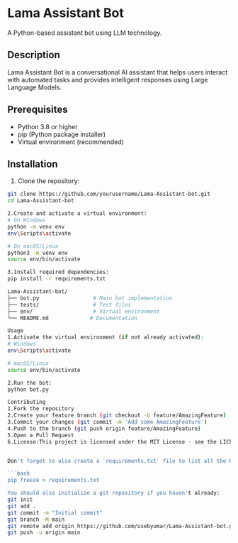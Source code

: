 # Lama Assistant Bot

A Python-based assistant bot using LLM technology.

## Description

Lama Assistant Bot is a conversational AI assistant that helps users interact with automated tasks and provides intelligent responses using Large Language Models.

## Prerequisites

- Python 3.8 or higher
- pip (Python package installer)
- Virtual environment (recommended)

## Installation

1. Clone the repository:
```bash
git clone https://github.com/yourusername/Lama-Assistant-bot.git
cd Lama-Assistant-bot

2.Create and activate a virtual environment:
# On Windows
python -m venv env
env\Scripts\activate

# On macOS/Linux
python3 -m venv env
source env/bin/activate

3.Install required dependencies:
pip install -r requirements.txt

Lama-Assistant-bot/
├── bot.py                 # Main bot implementation
├── tests/                 # Test files
├── env/                   # Virtual environment
└── README.md             # Documentation

Usage
1.Activate the virtual environment (if not already activated):
# Windows
env\Scripts\activate

# macOS/Linux
source env/bin/activate

2.Run the bot:
python bot.py

Contributing
1.Fork the repository
2.Create your feature branch (git checkout -b feature/AmazingFeature)
3.Commit your changes (git commit -m 'Add some AmazingFeature')
4.Push to the branch (git push origin feature/AmazingFeature)
5.Open a Pull Request
6.License:This project is licensed under the MIT License - see the LICENSE file for details.


Don't forget to also create a `requirements.txt` file to list all the Python dependencies. You can create it in your project root with:

```bash
pip freeze > requirements.txt

You should also initialize a git repository if you haven't already:
git init
git add .
git commit -m "Initial commit"
git branch -M main
git remote add origin https://github.com/usebyumar/Lama-Assistant-bot.git
git push -u origin main

